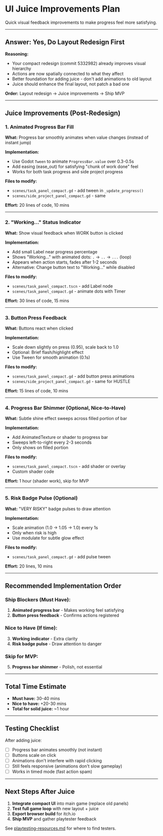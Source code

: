# UI Juice Improvements Plan

Quick visual feedback improvements to make progress feel more satisfying.

---

## Answer: Yes, Do Layout Redesign First

**Reasoning:**
- Your compact redesign (commit 5332982) already improves visual hierarchy
- Actions are now spatially connected to what they affect
- Better foundation for adding juice - don't add animations to old layout
- Juice should enhance the final layout, not patch a bad one

**Order:** Layout redesign → Juice improvements → Ship MVP

---

## Juice Improvements (Post-Redesign)

### 1. Animated Progress Bar Fill
**What:** Progress bar smoothly animates when value changes (instead of instant jump)

**Implementation:**
- Use Godot `Tween` to animate `ProgressBar.value` over 0.3-0.5s
- Add easing (ease_out) for satisfying "chunk of work done" feel
- Works for both task progress and side project progress

**Files to modify:**
- `scenes/task_panel_compact.gd` - add tween in `_update_progress()`
- `scenes/side_project_panel_compact.gd` - same

**Effort:** 20 lines of code, 10 mins

---

### 2. "Working..." Status Indicator
**What:** Show visual feedback when WORK button is clicked

**Implementation:**
- Add small Label near progress percentage
- Shows "Working..." with animated dots: `.` → `..` → `...` (loop)
- Appears when action starts, fades after 1-2 seconds
- Alternative: Change button text to "Working..." while disabled

**Files to modify:**
- `scenes/task_panel_compact.tscn` - add Label node
- `scenes/task_panel_compact.gd` - animate dots with Timer

**Effort:** 30 lines of code, 15 mins

---

### 3. Button Press Feedback
**What:** Buttons react when clicked

**Implementation:**
- Scale down slightly on press (0.95), scale back to 1.0
- Optional: Brief flash/highlight effect
- Use Tween for smooth animation (0.1s)

**Files to modify:**
- `scenes/task_panel_compact.gd` - add button press animations
- `scenes/side_project_panel_compact.gd` - same for HUSTLE

**Effort:** 15 lines of code, 10 mins

---

### 4. Progress Bar Shimmer (Optional, Nice-to-Have)
**What:** Subtle shine effect sweeps across filled portion of bar

**Implementation:**
- Add AnimatedTexture or shader to progress bar
- Sweeps left-to-right every 2-3 seconds
- Only shows on filled portion

**Files to modify:**
- `scenes/task_panel_compact.tscn` - add shader or overlay
- Custom shader code

**Effort:** 1 hour (shader work), skip for MVP

---

### 5. Risk Badge Pulse (Optional)
**What:** "VERY RISKY" badge pulses to draw attention

**Implementation:**
- Scale animation (1.0 → 1.05 → 1.0) every 1s
- Only when risk is high
- Use modulate for subtle glow effect

**Files to modify:**
- `scenes/task_panel_compact.gd` - add pulse tween

**Effort:** 20 lines, 10 mins

---

## Recommended Implementation Order

### Ship Blockers (Must Have):
1. **Animated progress bar** - Makes working feel satisfying
2. **Button press feedback** - Confirms actions registered

### Nice to Have (If time):
3. **Working indicator** - Extra clarity
4. **Risk badge pulse** - Draw attention to danger

### Skip for MVP:
5. **Progress bar shimmer** - Polish, not essential

---

## Total Time Estimate

- **Must have:** 30-40 mins
- **Nice to have:** +20-30 mins
- **Total for solid juice:** ~1 hour

---

## Testing Checklist

After adding juice:
- [ ] Progress bar animates smoothly (not instant)
- [ ] Buttons scale on click
- [ ] Animations don't interfere with rapid clicking
- [ ] Still feels responsive (animations don't slow gameplay)
- [ ] Works in timed mode (fast action spam)

---

## Next Steps After Juice

1. **Integrate compact UI** into main game (replace old panels)
2. **Test full game loop** with new layout + juice
3. **Export browser build** for itch.io
4. **Ship MVP** and gather playtester feedback

See [playtesting-resources.md](playtesting-resources.md) for where to find testers.
